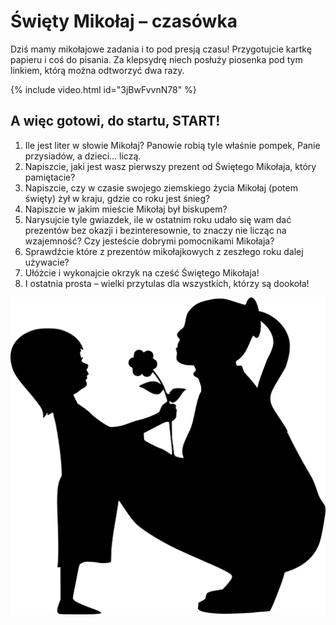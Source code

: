 # Święty Mikołaj – czasówka 

Dziś mamy mikołajowe zadania i to pod presją czasu! Przygotujcie kartkę papieru i coś do pisania. Za klepsydrę niech posłuży piosenka pod tym linkiem, którą można odtworzyć dwa razy.

{% include video.html id="3jBwFvvnN78" %}

## A więc gotowi, do startu, START! 

1. Ile jest liter w słowie Mikołaj? Panowie robią tyle właśnie pompek, Panie przysiadów, a dzieci… liczą.
2. Napiszcie, jaki jest wasz pierwszy prezent od Świętego Mikołaja, który pamiętacie? 
3. Napiszcie, czy w czasie swojego ziemskiego życia Mikołaj (potem święty) żył w kraju, gdzie co roku jest śnieg?
4. Napiszcie w jakim mieście Mikołaj był biskupem? 
5. Narysujcie tyle gwiazdek, ile w ostatnim roku udało się wam dać prezentów bez okazji i bezinteresownie, to znaczy nie licząc na wzajemność? Czy jesteście dobrymi pomocnikami Mikołaja?
6. Sprawdźcie które z prezentów mikołajkowych z zeszłego roku dalej używacie?
7. Ułóżcie i wykonajcie okrzyk na cześć Świętego Mikołaja!
8. I ostatnia prosta – wielki przytulas dla wszystkich, którzy są dookoła!

![Zdjęcie](/img/2021-12-06.png)
